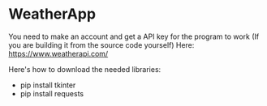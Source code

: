 # WeatherApp

You need to make an account and get a API key for the program to work (If you are building it from the source code yourself)
Here: https://www.weatherapi.com/

Here's how to download the needed libraries:
- pip install tkinter
- pip install requests
